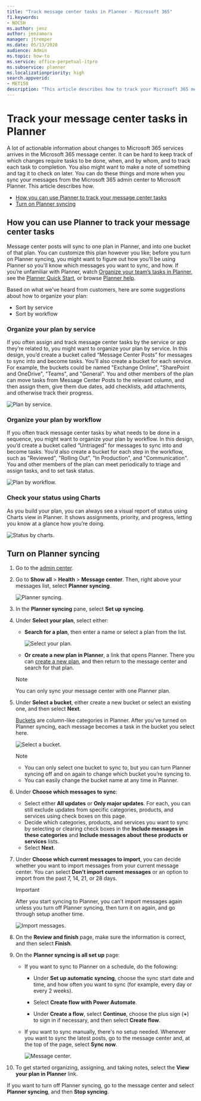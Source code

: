 ```yaml
---
title: "Track message center tasks in Planner - Microsoft 365"
f1.keywords:
- NOCSH
ms.author: jenz
author: jenzamora
manager: jtremper
ms.date: 05/13/2020
audience: Admin
ms.topic: how-to
ms.service: office-perpetual-itpro
ms.subservice: planner
ms.localizationpriority: high
search.appverid:
- MET150
description: "This article describes how to track your Microsoft 365 message center tasks in Microsoft Planner."
---
```


# Track your message center tasks in Planner

A lot of actionable information about changes to Microsoft 365 services arrives in the Microsoft 365 message center. It can be hard to keep track of which changes require tasks to be done, when, and by whom, and to track each task to completion. You also might want to make a note of something and tag it to check on later. You can do these things and more when you sync your messages from the Microsoft 365 admin center to Microsoft Planner. This article describes how.

- [How you can use Planner to track your message center tasks](#how-you-can-use-planner-to-track-your-message-center-tasks) <br/>
- [Turn on Planner syncing](#turn-on-planner-syncing)

## How you can use Planner to track your message center tasks

Message center posts will sync to one plan in Planner, and into one bucket of that plan. You can customize this plan however you like; before you turn on Planner syncing, you might want to figure out how you'll be using Planner so you'll know which messages you want to sync, and how. If you’re unfamiliar with Planner, watch [Organize your team’s tasks in Planner](https://support.office.com/article/video-organize-your-team-s-tasks-in-microsoft-planner-c931a8a8-0cbb-4410-b66e-ae13233135fb), see the [Planner Quick Start](https://support.office.com/article/sign-in-to-microsoft-planner-fe43c972-5a95-4071-86d4-423a64a3b21e), or browse [Planner help](https://support.office.com/planner).

Based on what we've heard from customers, here are some suggestions about how to organize your plan:

- Sort by service
- Sort by workflow

### Organize your plan by service

If you often assign and track message center tasks by the service or app they’re related to, you might want to organize your plan by service. In this design, you’d create a bucket called “Message Center Posts” for messages to sync into and become tasks. You’ll also create a bucket for each service. For example, the buckets could be named "Exchange Online", "SharePoint and OneDrive", "Teams", and "General". You and other members of the plan can move tasks from Message Center Posts to the relevant column, and then assign them, give them due dates, add checklists, add attachments, and otherwise track their progress.

![Plan by service.](media/plan-by-service.png)

### Organize your plan by workflow

If you often track message center tasks by what needs to be done in a sequence, you might want to organize your plan by workflow. In this design, you’d create a bucket called “Untriaged” for messages to sync into and become tasks. You’d also create a bucket for each step in the workflow, such as "Reviewed", "Rolling Out", "In Production", and "Communication". You and other members of the plan can meet periodically to triage and assign tasks, and to set task status.

![Plan by workflow.](media/plan-by-workflow.png)

### Check your status using Charts

As you build your plan, you can always see a visual report of status using Charts view in Planner. It shows assignments, priority, and progress, letting you know at a glance how you’re doing.

![Status by charts.](media/status-by-charts.png)

## Turn on Planner syncing

1. Go to the [admin center](https://admin.microsoft.com).

2. Go to **Show all** > **Health** > **Message center**. Then, right above your messages list, select **Planner syncing**.

    ![Planner syncing.](media/planner-syncing-button.png)

2. In the **Planner syncing** pane, select **Set up syncing**.

3. Under **Select your plan**, select either:

    - **Search for a plan**, then enter a name or select a plan from the list.

        ![Select your plan.](media/select-your-plan.png)

    -  **Or create a new plan in Planner**, a link that opens Planner. There you can [create a new plan](https://support.microsoft.com/en-us/office/create-a-plan-in-microsoft-planner-93e65b03-6fac-4661-a502-e3161475ab93), and then return to the message center and search for that plan.

    >[!NOTE]
    >You can only sync your message center with one Planner plan.

4. Under **Select a bucket**, either create a new bucket or select an existing one, and then select **Next**.

    [Buckets](https://support.microsoft.com/en-us/office/create-buckets-to-sort-your-tasks-238af119-3c2b-4cbb-a124-29da99488139) are column-like categories in Planner. After you’ve turned on Planner syncing, each message becomes a task in the bucket you select here.

    ![Select a bucket.](media/select-a-bucket.png)

    >[!NOTE]
    >- You can only select one bucket to sync to, but you can turn Planner syncing off and on again to change which bucket you’re syncing to. 
    >- You can easily change the bucket name at any time in Planner.

5. Under **Choose which messages to sync**:

    - Select either **All updates** or **Only major updates**. For each, you can still exclude updates from specific categories, products, and services using check boxes on this page.
    - Decide which categories, products, and services you want to sync by selecting or clearing check boxes in the **Include messages in these categories** and **Include messages about these products or services** lists.
    - Select **Next**.

6. Under **Choose which current messages to import**, you can decide whether you want to import messages from your current message center. You can select **Don't import current messages** or an option to import from the past 7, 14, 21, or 28 days.

    >[!IMPORTANT]
    >After you start syncing to Planner, you can’t import messages again unless you turn off Planner syncing, then turn it on again, and go through setup another time.

    ![Import messages.](media/import-messages.png)

7. On the **Review and finish** page, make sure the information is correct, and then select **Finish**.

8. On the **Planner syncing is all set up** page:

    - If you want to sync to Planner on a schedule, do the following:

        - Under **Set up automatic syncing**, choose the sync start date and time, and how often you want to sync (for example, every day or every 2 weeks).

        - Select **Create flow with Power Automate**.

        - Under **Create a flow**, select **Continue**, choose the plus sign (**+**) to sign in if necessary, and then select **Create flow**.

    - If you want to sync manually, there's no setup needed. Whenever you want to sync the latest posts, go to the message center and, at the top of the page, select **Sync now**.

        ![Message center.](media/message-center-sync-now.png)

9. To get started organizing, assigning, and taking notes, select the **View your plan in Planner** link.

If you want to turn off Planner syncing, go to the message center and select **Planner syncing**, and then **Stop syncing**.

